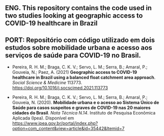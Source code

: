 ## ENG. This repository contains the code used in two studies looking at geographic access to COVID-19 healthcare in Brazil 
## PORT: Repositório com código utilizado em dois estudos sobre mobilidade urbana e acesso aos serviços de saúde para COVID-19 no Brasil.

- Pereira, R. H. M.; Braga, C. K. V.; Servo, L. M.; Serra, B.; Amaral, P.; Gouveia, N.; Paez, A. (2021) **Geographic access to COVID-19 healthcare in Brazil using a balanced float catchment area approach**. *Social Science & Medicine* 113773. https://doi.org/10.1016/j.socscimed.2021.113773

- Pereira, R. H. M.; Braga, C. K. V.; Servo, L. M.; Serra, B.; Amaral, P.; Gouveia, N. (2020). **Mobilidade urbana e o acesso ao Sistema Único de Saúde para casos suspeitos e graves de COVID-19 nas 20 maiores cidades do Brasil**. *Nota Técnica N.14*. Instituto de Pesquisa Econômica Aplicada (Ipea). Disponível em https://www.ipea.gov.br/portal/index.php?option=com_content&view=article&id=35442&Itemid=7
